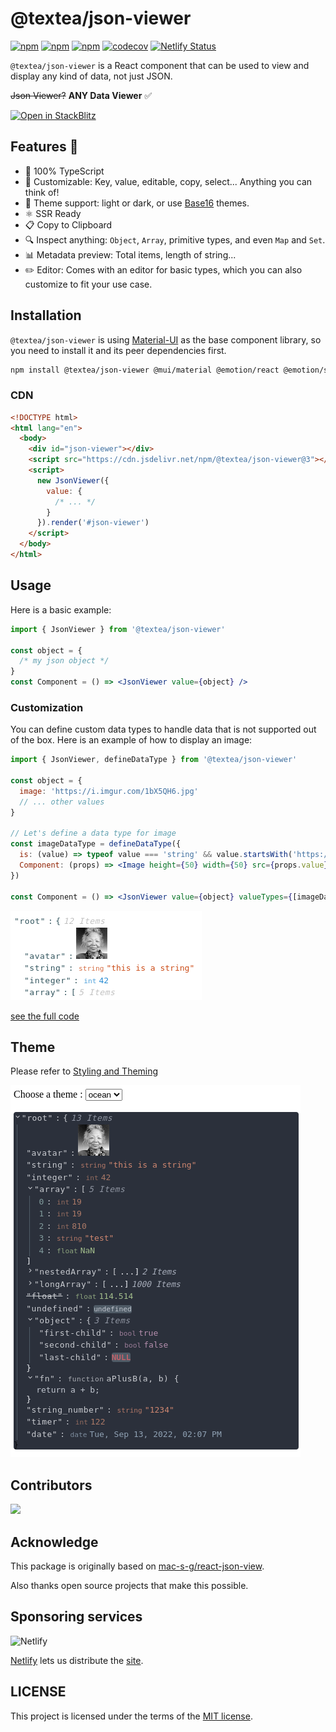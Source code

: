 # @textea/json-viewer

[![npm](https://img.shields.io/npm/v/@textea/json-viewer)](https://www.npmjs.com/package/@textea/json-viewer)
[![npm](https://img.shields.io/npm/dm/@textea/json-viewer.svg)](https://www.npmjs.com/package/@textea/json-viewer)
[![npm](https://img.shields.io/npm/l/@textea/json-viewer)](https://github.com/TexteaInc/json-viewer/blob/main/LICENSE)
[![codecov](https://codecov.io/gh/TexteaInc/json-viewer/branch/main/graph/badge.svg?token=r32mzVhrRl)](https://codecov.io/gh/TexteaInc/json-viewer)
[![Netlify Status](https://api.netlify.com/api/v1/badges/4fab3ed5-7084-449d-9fc9-12df09108301/deploy-status)](https://viewer.textea.io)

`@textea/json-viewer` is a React component that can be used to view and display any kind of data, not just JSON.

~~Json Viewer?~~
**ANY Data Viewer** ✅

[![Open in StackBlitz](https://developer.stackblitz.com/img/open_in_stackblitz.svg)](https://stackblitz.com/edit/textea-json-viewer-v2-afaey9?file=pages%2Findex.js)

## Features 🚀

- 🦾 100% TypeScript
- 🎨 Customizable: Key, value, editable, copy, select... Anything you can think of!
- 🌈 Theme support: light or dark, or use [Base16](https://github.com/chriskempson/base16) themes.
- ⚛️ SSR Ready
- 📋 Copy to Clipboard
- 🔍 Inspect anything: `Object`, `Array`, primitive types, and even `Map` and `Set`.
- 📊 Metadata preview: Total items, length of string...
- ✏️ Editor: Comes with an editor for basic types, which you can also customize to fit your use case.

## Installation

`@textea/json-viewer` is using [Material-UI](https://mui.com/) as the base component library, so you need to install it and its peer dependencies first.

```sh
npm install @textea/json-viewer @mui/material @emotion/react @emotion/styled
```

### CDN

```html
<!DOCTYPE html>
<html lang="en">
  <body>
    <div id="json-viewer"></div>
    <script src="https://cdn.jsdelivr.net/npm/@textea/json-viewer@3"></script>
    <script>
      new JsonViewer({
        value: {
          /* ... */
        }
      }).render('#json-viewer')
    </script>
  </body>
</html>
```

## Usage

Here is a basic example:

```jsx
import { JsonViewer } from '@textea/json-viewer'

const object = {
  /* my json object */
}
const Component = () => <JsonViewer value={object} />
```

### Customization

You can define custom data types to handle data that is not supported out of the box. Here is an example of how to display an image:

```jsx
import { JsonViewer, defineDataType } from '@textea/json-viewer'

const object = {
  image: 'https://i.imgur.com/1bX5QH6.jpg'
  // ... other values
}

// Let's define a data type for image
const imageDataType = defineDataType({
  is: (value) => typeof value === 'string' && value.startsWith('https://i.imgur.com'),
  Component: (props) => <Image height={50} width={50} src={props.value} alt={props.value} />
})

const Component = () => <JsonViewer value={object} valueTypes={[imageDataType]} />
```

![Avatar Preview](public/avatar-preview.png)

[see the full code](docs/pages/full/index.tsx)

## Theme

Please refer to [Styling and Theming](https://viewer.textea.io/how-to/styling)

![Ocean Theme Preview](public/ocean-theme.png)

## Contributors

<a href="https://github.com/TexteaInc/json-viewer/graphs/contributors"><img src="https://opencollective.com/json-viewer/contributors.svg?width=890&button=false" /></a>

## Acknowledge

This package is originally based on [mac-s-g/react-json-view](https://github.com/mac-s-g/react-json-view).

Also thanks open source projects that make this possible.

## Sponsoring services

![Netlify](https://www.netlify.com/v3/img/components/full-logo-light.svg)

[Netlify](https://www.netlify.com/) lets us distribute the [site](https://viewer.textea.io).

## LICENSE

This project is licensed under the terms of the [MIT license](LICENSE).
